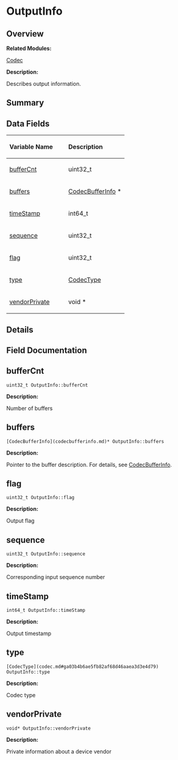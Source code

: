 # OutputInfo<a name="EN-US_TOPIC_0000001054918167"></a>

## **Overview**<a name="section605306868093532"></a>

**Related Modules:**

[Codec](codec.md)

**Description:**

Describes output information. 

## **Summary**<a name="section479671022093532"></a>

## Data Fields<a name="pub-attribs"></a>

<a name="table311810044093532"></a>
<table><thead align="left"><tr id="row1025482634093532"><th class="cellrowborder" valign="top" width="50%" id="mcps1.1.3.1.1"><p id="p657816759093532"><a name="p657816759093532"></a><a name="p657816759093532"></a>Variable Name</p>
</th>
<th class="cellrowborder" valign="top" width="50%" id="mcps1.1.3.1.2"><p id="p161283140093532"><a name="p161283140093532"></a><a name="p161283140093532"></a>Description</p>
</th>
</tr>
</thead>
<tbody><tr id="row1437131849093532"><td class="cellrowborder" valign="top" width="50%" headers="mcps1.1.3.1.1 "><p id="p967973582093532"><a name="p967973582093532"></a><a name="p967973582093532"></a><a href="outputinfo.md#ac131b4abc43415f000a0750e82bb881d">bufferCnt</a></p>
</td>
<td class="cellrowborder" valign="top" width="50%" headers="mcps1.1.3.1.2 "><p id="p1847666802093532"><a name="p1847666802093532"></a><a name="p1847666802093532"></a>uint32_t </p>
</td>
</tr>
<tr id="row1039262690093532"><td class="cellrowborder" valign="top" width="50%" headers="mcps1.1.3.1.1 "><p id="p2093995554093532"><a name="p2093995554093532"></a><a name="p2093995554093532"></a><a href="outputinfo.md#a5a8cc2acb5f2918dde6fa60562e54d00">buffers</a></p>
</td>
<td class="cellrowborder" valign="top" width="50%" headers="mcps1.1.3.1.2 "><p id="p1680222932093532"><a name="p1680222932093532"></a><a name="p1680222932093532"></a><a href="codecbufferinfo.md">CodecBufferInfo</a> * </p>
</td>
</tr>
<tr id="row1365635255093532"><td class="cellrowborder" valign="top" width="50%" headers="mcps1.1.3.1.1 "><p id="p1292100481093532"><a name="p1292100481093532"></a><a name="p1292100481093532"></a><a href="outputinfo.md#ac160a64994059683a0fc0547ab734a87">timeStamp</a></p>
</td>
<td class="cellrowborder" valign="top" width="50%" headers="mcps1.1.3.1.2 "><p id="p736026581093532"><a name="p736026581093532"></a><a name="p736026581093532"></a>int64_t </p>
</td>
</tr>
<tr id="row549821317093532"><td class="cellrowborder" valign="top" width="50%" headers="mcps1.1.3.1.1 "><p id="p493824876093532"><a name="p493824876093532"></a><a name="p493824876093532"></a><a href="outputinfo.md#a6ad161decc8e676690c66d2a6dbde468">sequence</a></p>
</td>
<td class="cellrowborder" valign="top" width="50%" headers="mcps1.1.3.1.2 "><p id="p274540511093532"><a name="p274540511093532"></a><a name="p274540511093532"></a>uint32_t </p>
</td>
</tr>
<tr id="row831763929093532"><td class="cellrowborder" valign="top" width="50%" headers="mcps1.1.3.1.1 "><p id="p1453927018093532"><a name="p1453927018093532"></a><a name="p1453927018093532"></a><a href="outputinfo.md#a56f914be981dd3a2f0ee8c65e501d8f1">flag</a></p>
</td>
<td class="cellrowborder" valign="top" width="50%" headers="mcps1.1.3.1.2 "><p id="p1842901618093532"><a name="p1842901618093532"></a><a name="p1842901618093532"></a>uint32_t </p>
</td>
</tr>
<tr id="row1267157875093532"><td class="cellrowborder" valign="top" width="50%" headers="mcps1.1.3.1.1 "><p id="p2023979434093532"><a name="p2023979434093532"></a><a name="p2023979434093532"></a><a href="outputinfo.md#ad3d70960789585a3b2014d83dddc448b">type</a></p>
</td>
<td class="cellrowborder" valign="top" width="50%" headers="mcps1.1.3.1.2 "><p id="p1721404135093532"><a name="p1721404135093532"></a><a name="p1721404135093532"></a><a href="codec.md#ga03b4b6ae5fb82af68d46aaea3d3e4d79">CodecType</a> </p>
</td>
</tr>
<tr id="row1987735178093532"><td class="cellrowborder" valign="top" width="50%" headers="mcps1.1.3.1.1 "><p id="p180292519093532"><a name="p180292519093532"></a><a name="p180292519093532"></a><a href="outputinfo.md#a751ecb0c55401f130bf1a5b6492e1f38">vendorPrivate</a></p>
</td>
<td class="cellrowborder" valign="top" width="50%" headers="mcps1.1.3.1.2 "><p id="p27469826093532"><a name="p27469826093532"></a><a name="p27469826093532"></a>void * </p>
</td>
</tr>
</tbody>
</table>

## **Details**<a name="section2107077654093532"></a>

## **Field Documentation**<a name="section461520368093532"></a>

## bufferCnt<a name="ac131b4abc43415f000a0750e82bb881d"></a>

```
uint32_t OutputInfo::bufferCnt
```

 **Description:**

Number of buffers 

## buffers<a name="a5a8cc2acb5f2918dde6fa60562e54d00"></a>

```
[CodecBufferInfo](codecbufferinfo.md)* OutputInfo::buffers
```

 **Description:**

Pointer to the buffer description. For details, see  [CodecBufferInfo](codecbufferinfo.md). 

## flag<a name="a56f914be981dd3a2f0ee8c65e501d8f1"></a>

```
uint32_t OutputInfo::flag
```

 **Description:**

Output flag 

## sequence<a name="a6ad161decc8e676690c66d2a6dbde468"></a>

```
uint32_t OutputInfo::sequence
```

 **Description:**

Corresponding input sequence number 

## timeStamp<a name="ac160a64994059683a0fc0547ab734a87"></a>

```
int64_t OutputInfo::timeStamp
```

 **Description:**

Output timestamp 

## type<a name="ad3d70960789585a3b2014d83dddc448b"></a>

```
[CodecType](codec.md#ga03b4b6ae5fb82af68d46aaea3d3e4d79) OutputInfo::type
```

 **Description:**

Codec type 

## vendorPrivate<a name="a751ecb0c55401f130bf1a5b6492e1f38"></a>

```
void* OutputInfo::vendorPrivate
```

 **Description:**

Private information about a device vendor 

